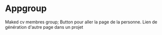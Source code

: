 # Appgroup
Maked cv membres group;
Button pour aller la page de la personne.
Lien de génération d'autre page dans un projet
